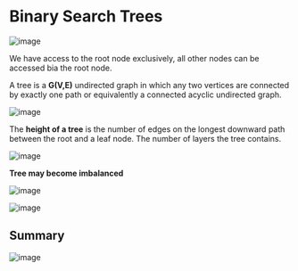 # Binary Search Trees

![image](https://user-images.githubusercontent.com/59940078/175193442-961249b3-b53c-47cf-bd08-de9a00ab1719.png)

We have access to the root node exclusively, all other nodes can be accessed bia the root node.

A tree is a **G(V,E)** undirected graph in which any two vertices are connected by exactly one path or equivalently a connected acyclic undirected graph.

![image](https://user-images.githubusercontent.com/59940078/175194347-f1693608-106a-4325-89a3-5e42ae151e30.png)

The **height of a tree** is the number of edges on the longest downward path between the root and a leaf node. The number of layers the tree contains.

![image](https://user-images.githubusercontent.com/59940078/175194868-f504d8fd-bd0f-4a09-90a4-478ee6680333.png)

**Tree may become imbalanced**

![image](https://user-images.githubusercontent.com/59940078/175194973-28085f64-60f6-4274-b9b7-ad7a0286c2fb.png)

![image](https://user-images.githubusercontent.com/59940078/175195035-635571a4-76b8-4288-bf86-240ae64fc08b.png)

## Summary
![image](https://user-images.githubusercontent.com/59940078/175195389-c78f8f72-5a26-4084-bc13-a717198e462a.png)

